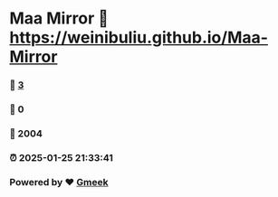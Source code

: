 # Maa Mirror :link: https://weinibuliu.github.io/Maa-Mirror 
### :page_facing_up: [3](https://weinibuliu.github.io/Maa-Mirror/tag.html) 
### :speech_balloon: 0 
### :hibiscus: 2004 
### :alarm_clock: 2025-01-25 21:33:41 
### Powered by :heart: [Gmeek](https://github.com/Meekdai/Gmeek)
